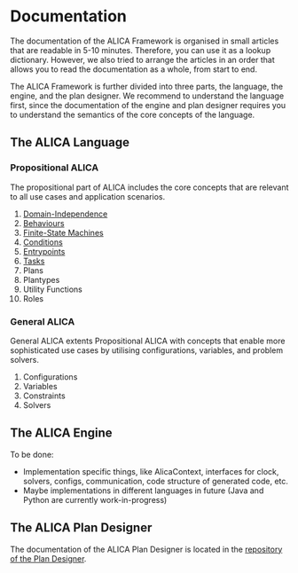 # Documentation

The documentation of the ALICA Framework is organised in small articles that are readable in 5-10 minutes. Therefore, you can use it as a lookup dictionary. However, we also tried to arrange the articles in an order that allows you to read the documentation as a whole, from start to end. 

The ALICA Framework is further divided into three parts, the language, the engine, and the plan designer. We recommend to understand the language first, since the documentation of the engine and plan designer requires you to understand the semantics of the core concepts of the language.

## The ALICA Language

### Propositional ALICA

The propositional part of ALICA includes the core concepts that are relevant to all use cases and application scenarios.

1. [Domain-Independence](./articles/domain-independence.md)
2. [Behaviours](./articles/behaviours.md)
3. [Finite-State Machines](./articles/finite-state_machines.md)
4. [Conditions](conditions.md)
5. [Entrypoints](entrypoints.md)
6. [Tasks](tasks.md)
7. Plans
8. Plantypes
9. Utility Functions
10. Roles

### General ALICA

General ALICA extents Propositional ALICA with concepts that enable more sophisticated use cases by utilising configurations, variables, and problem solvers.

1. Configurations
2. Variables
3. Constraints
4. Solvers

## The ALICA Engine

To be done: 

- Implementation specific things, like AlicaContext, interfaces for clock, solvers, configs, communication, code structure of generated code, etc.
- Maybe implementations in different languages in future (Java and Python are currently work-in-progress)

## The ALICA Plan Designer

The documentation of the ALICA Plan Designer is located in the [repository of the Plan Designer](https://github.com/rapyuta-robotics/alica-plan-designer-fx).
